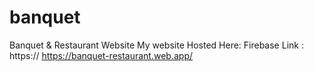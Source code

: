 # banquet
Banquet &amp; Restaurant Website
My website Hosted Here:
Firebase Link : https:// https://banquet-restaurant.web.app/
